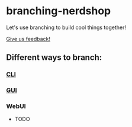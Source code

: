 # branching-nerdshop
Let's use branching to build cool things together!

[Give us feedback!](https://goo.gl/forms/8CgLbdEEpzbfcGWh1)

## Different ways to branch:
### [CLI](https://docs.google.com/presentation/d/1AsiVGAmvbhDBb50xsOMuhiwWVhG3Ae36Jf48Y8o7c5g/edit?usp=sharing)
### [GUI](GUI/GUI.md)
### WebUI
* TODO
